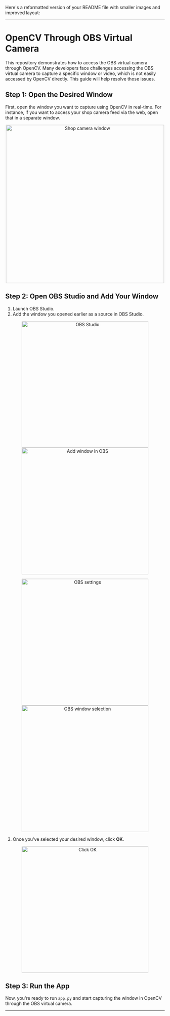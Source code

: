 Here's a reformatted version of your README file with smaller images and improved layout:

---

# OpenCV Through OBS Virtual Camera

This repository demonstrates how to access the OBS virtual camera through OpenCV. Many developers face challenges accessing the OBS virtual camera to capture a specific window or video, which is not easily accessed by OpenCV directly. This guide will help resolve those issues.

## Step 1: Open the Desired Window

First, open the window you want to capture using OpenCV in real-time. For instance, if you want to access your shop camera feed via the web, open that in a separate window.

<p align="center">
  <img src="https://github.com/user-attachments/assets/67218998-b9cf-4b84-b7dc-dbeb770f53e1" width="500" alt="Shop camera window">
</p>

## Step 2: Open OBS Studio and Add Your Window

1. Launch OBS Studio.
2. Add the window you opened earlier as a source in OBS Studio.

<p align="center">
  <img src="https://github.com/user-attachments/assets/3664591b-6235-4922-8fd3-dfe0c480bce7" width="400" alt="OBS Studio">
  <img src="https://github.com/user-attachments/assets/820c4b21-5cce-440c-8600-c9fef191ab46" width="400" alt="Add window in OBS">
</p>

<p align="center">
  <img src="https://github.com/user-attachments/assets/95d0a5ae-3d96-4711-98fe-4ca4d6166892" width="400" alt="OBS settings">
  <img src="https://github.com/user-attachments/assets/106750c6-c49c-4fa3-8156-f8ce9b30f30f" width="400" alt="OBS window selection">
</p>

3. Once you've selected your desired window, click **OK**.

<p align="center">
  <img src="https://github.com/user-attachments/assets/01f87247-a69e-46ed-97d7-6454900ef206" width="400" alt="Click OK">
</p>

## Step 3: Run the App

Now, you're ready to run `app.py` and start capturing the window in OpenCV through the OBS virtual camera.

---
